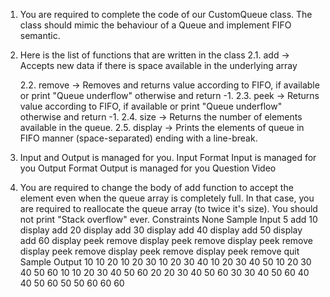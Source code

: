 1. You are required to complete the code of our CustomQueue class. The class should mimic the behaviour of a Queue and implement FIFO semantic.
2. Here is the list of functions that are written in the class
   2.1. add -> Accepts new data if there is space available in the underlying array

   2.2. remove -> Removes and returns value according to FIFO, if available or print
   "Queue underflow" otherwise and return -1.
   2.3. peek -> Returns value according to FIFO, if available or print "Queue
   underflow" otherwise and return -1.
   2.4. size -> Returns the number of elements available in the queue.
   2.5. display -> Prints the elements of queue in FIFO manner (space-separated)
   ending with a line-break.

3. Input and Output is managed for you.
   Input Format
   Input is managed for you
   Output Format
   Output is managed for you
   Question Video

4. You are required to change the body of add function to accept the element even when the queue array is completely full. In that case, you are required to reallocate the queue array (to twice it's size). You should not print "Stack overflow" ever.
   Constraints
   None
   Sample Input
   5
   add 10
   display
   add 20
   display
   add 30
   display
   add 40
   display
   add 50
   display
   add 60
   display
   peek
   remove
   display
   peek
   remove
   display
   peek
   remove
   display
   peek
   remove
   display
   peek
   remove
   display
   peek
   remove
   quit
   Sample Output
   10
   10 20
   10 20 30
   10 20 30 40
   10 20 30 40 50
   10 20 30 40 50 60
   10
   10
   20 30 40 50 60
   20
   20
   30 40 50 60
   30
   30
   40 50 60
   40
   40
   50 60
   50
   50
   60
   60
   60
